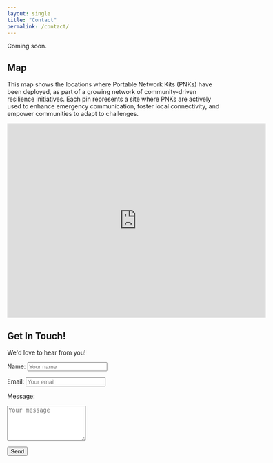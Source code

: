 ```yaml
---
layout: single
title: "Contact"
permalink: /contact/
---
```


Coming soon. 

## Map
This map shows the locations where Portable Network Kits (PNKs) have been deployed, as part of a growing network of community-driven resilience initiatives. Each pin represents a site where PNKs are actively used to enhance emergency communication, foster local connectivity, and empower communities to adapt to challenges. 

<iframe
  src="https://www.google.com/maps/d/u/0/edit?mid=10PfI-3usCU5HDq6fQuYwBAEcxcM-aoo&ll=29.50329868155902%2C-105.84363225000001&z=4"
  width="600"
  height="450"
  style="border:0;"
  allowfullscreen=""
  loading="lazy">
</iframe>

## Get In Touch!
We'd love to hear from you!

<form action="https://formspree.io/f/YOUR_FORM_ID" method="POST">
  <label for="name">Name:</label>
  <input type="text" id="name" name="name" placeholder="Your name" required>

  <label for="email">Email:</label>
  <input type="email" id="email" name="email" placeholder="Your email" required>

  <label for="message">Message:</label>
  <textarea id="message" name="message" rows="5" placeholder="Your message" required></textarea>

  <button type="submit">Send</button>
</form>


